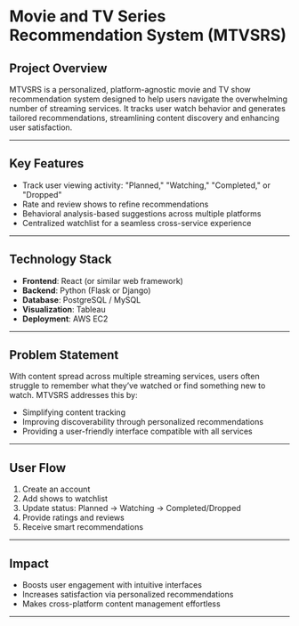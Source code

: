 # Movie and TV Series Recommendation System (MTVSRS)

## Project Overview
MTVSRS is a personalized, platform-agnostic movie and TV show recommendation system designed to help users navigate the overwhelming number of streaming services. It tracks user watch behavior and generates tailored recommendations, streamlining content discovery and enhancing user satisfaction.

---

## Key Features
- Track user viewing activity: "Planned," "Watching," "Completed," or "Dropped"
- Rate and review shows to refine recommendations
- Behavioral analysis-based suggestions across multiple platforms
- Centralized watchlist for a seamless cross-service experience

---

## Technology Stack
- **Frontend**: React (or similar web framework)
- **Backend**: Python (Flask or Django)
- **Database**: PostgreSQL / MySQL
- **Visualization**: Tableau
- **Deployment**: AWS EC2  

---

## Problem Statement
With content spread across multiple streaming services, users often struggle to remember what they’ve watched or find something new to watch. MTVSRS addresses this by:
- Simplifying content tracking
- Improving discoverability through personalized recommendations
- Providing a user-friendly interface compatible with all services

---

## User Flow
1. Create an account
2. Add shows to watchlist
3. Update status: Planned → Watching → Completed/Dropped
4. Provide ratings and reviews
5. Receive smart recommendations

---

## Impact
- Boosts user engagement with intuitive interfaces
- Increases satisfaction via personalized recommendations
- Makes cross-platform content management effortless

---
